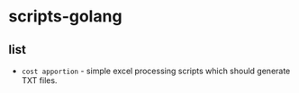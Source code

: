 # scripts-golang

## list

- `cost apportion` - simple excel processing scripts which should generate TXT files. 
